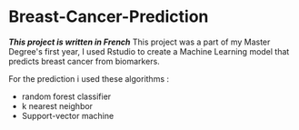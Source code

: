 # Breast-Cancer-Prediction
___This project is written in French___
This project was a part of my Master Degree's first year, 
I used Rstudio to create a Machine Learning model that predicts breast cancer from biomarkers.

For the prediction i used these algorithms :
- random forest classifier
- k nearest neighbor 
- Support-vector machine 
